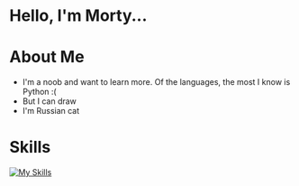 # Hello, I'm Morty...
# About Me
- I'm a noob and want to learn more. Of the languages, the most I know is Python :(
- But I can draw
- I'm Russian cat
# Skills
[![My Skills](https://skillicons.dev/icons?i=py,pycharm,figma,notion,obsidian)](https://skillicons.dev)
